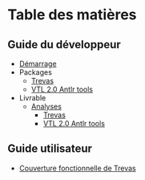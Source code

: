# Table des matières

## Guide du développeur

- [Démarrage](getting-started.md)
- Packages
  - [Trevas](packages/trevas.md)
  - [VTL 2.0 Antlr tools](packages/vtl-2.0-antlr-tools.md)
- Livrable
  - [Analyses](bundle/analysis.md)
    - [Trevas](https://inseefr.github.io/Trevas-JS/bundle-report/trevas.html)
    - [VTL 2.0 Antlr tools](https://inseefr.github.io/Trevas-JS/bundle-report/vtl-2.1-antlr-tools.html)

## Guide utilisateur

- [Couverture fonctionnelle de Trevas](coverage.md)
